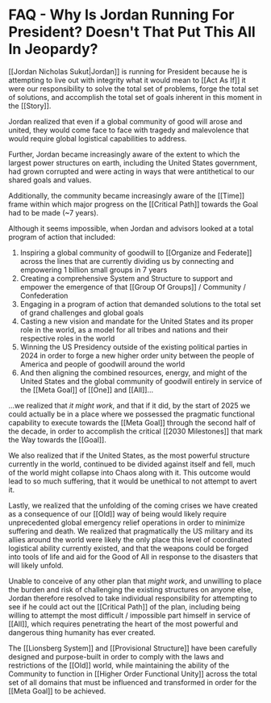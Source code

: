 # FAQ - Why Is Jordan Running For President? Doesn't That Put This All In Jeopardy?

[[Jordan Nicholas Sukut|Jordan]] is running for President because he is attempting to live out with integrity what it would mean to [[Act As If]] it were our responsibility to solve the total set of problems, forge the total set of solutions, and accomplish the total set of goals inherent in this moment in the [[Story]]. 

Jordan realized that even if a global community of good will arose and united, they would come face to face with tragedy and malevolence that would require global logistical capabilities to address. 

Further, Jordan became increasingly aware of the extent to which the largest power structures on earth, including the United States government, had grown corrupted and were acting in ways that were antithetical to our shared goals and values.  

Additionally, the community became increasingly aware of the [[Time]] frame within which major progress on the [[Critical Path]] towards the Goal had to be made (~7 years). 

Although it seems impossible, when Jordan and advisors looked at a total program of action that included: 

1. Inspiring a global community of goodwill to [[Organize and Federate]] across the lines that are currently dividing us by connecting and empowering 1 billion small groups in 7 years 
2. Creating a comprehensive System and Structure to support and empower the emergence of that [[Group Of Groups]] / Community / Confederation  
3. Engaging in a program of action that demanded solutions to the total set of grand challenges and global goals  
4. Casting a new vision and mandate for the United States and its proper role in the world, as a model for all tribes and nations and their respective roles in the world  
5. Winning the US Presidency outside of the existing political parties in 2024 in order to forge a new higher order unity between the people of America and people of goodwill around the world 
6. And then aligning the combined resources, energy, and might of the United States and the global community of goodwill entirely in service of the [[Meta Goal]] of [[One]] and [[All]]...

...we realized that _it might work_, and that if it did, by the start of 2025 we could actually be in a place where we possessed the pragmatic functional capability to execute towards the [[Meta Goal]] through the second half of the decade, in order to accomplish the critical [[2030 Milestones]] that mark the Way towards the [[Goal]]. 

We also realized that if the United States, as the most powerful structure currently in the world, continued to be divided against itself and fell, much of the world might collapse into Chaos along with it. This outcome would lead to so much suffering, that it would be unethical to not attempt to avert it.  

Lastly, we realized that the unfolding of the coming crises we have created as a consequence of our [[Old]] way of being would likely require unprecedented global emergency relief operations in order to minimize suffering and death. We realized that pragmatically the US military and its allies around the world were likely the only place this level of coordinated logistical ability currently existed, and that the weapons could be forged into tools of life and aid for the Good of All in response to the disasters that will likely unfold. 

Unable to conceive of any other plan that _might work_, and unwilling to place the burden and risk of challenging the existing structures on anyone else, Jordan therefore resolved to take individual responsibility for attempting to see if he could act out the [[Critical Path]] of the plan, including being willing to attempt the most difficult / impossible part himself in service of [[All]], which requires penetrating the heart of the most powerful and dangerous thing humanity has ever created. 

The [[Lionsberg System]] and [[Provisional Structure]] have been carefully designed and purpose-built in order to comply with the laws and restrictions of the [[Old]] world, while maintaining the ability of the Community to function in [[Higher Order Functional Unity]] across the total set of all domains that must be influenced and transformed in order for the [[Meta Goal]] to be achieved. 



